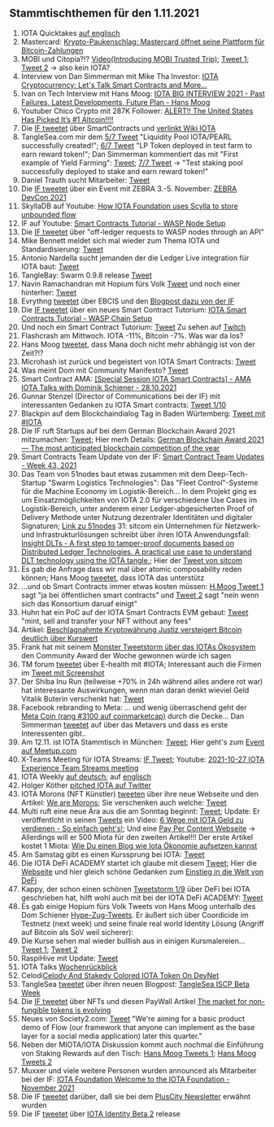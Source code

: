 ## Stammtischthemen für den 1.11.2021

1. IOTA Quicktakes [auf englisch](https://www.youtube.com/watch?v=JguUhe-10qI)
2. Mastercard: [Krypto-Paukenschlag: Mastercard öffnet seine Plattform für Bitcoin-Zahlungen](https://t3n.de/news/mastercard-bitcoin-zahlungen-1420045/)
3. MOBI und Citopia?!? [Video(Introducing MOBI Trusted Trip)](https://www.youtube.com/watch?v=6ekVq7DdhD0); [Tweet 1](https://twitter.com/dltMOBI/status/1453000153305161733?s=20); [Tweet 2](https://twitter.com/dltMOBI/status/1453001780099493890?s=20) -> also kein IOTA?
4. Interview von Dan Simmerman mit Mike Tha Investor: [IOTA Cryptocurrency: Let's Talk Smart Contracts and More...](https://www.youtube.com/watch?v=1xrIbwYFWBE)
5. Ivan on Tech Interview mit Hans Moog: [IOTA BIG INTERVIEW 2021 - Past Failures, Latest Developments, Future Plan - Hans Moog](https://www.youtube.com/watch?v=jIghp3MnXIg)
6. Youtuber Chico Crypto mit 287K Follower: [ALERT!! The United States Has Picked It’s #1 Altcoin!!!!](https://youtu.be/kSonbhQkq_o?t=388)
7. Die [IF tweetet](https://twitter.com/iota/status/1453059032021934086?t=LVY1ndCGXSQRBPXgJRiDPA&s=19) über SmartContracts und [verlinkt Wiki IOTA](https://wiki.iota.org/learn/future/smart-contracts/smart-contracts-chains) 
8. TangleSea.com mir dem [5/7 Tweet](https://twitter.com/TangleSeaDeFi/status/1452938051026661379?s=20) "Liquidity Pool IOTA/PEARL successfully created!"; [6/7 Tweet](https://twitter.com/TangleSeaDeFi/status/1453300447754784775?s=20) "LP Token deployed in test farm to earn reward token!"; Dan Simmerman kommentiert das mit "First example of Yield Farming": [Tweet](https://twitter.com/DanSimerman/status/1453330267867918337?s=20); [7/7 Tweet](https://twitter.com/TangleSeaDeFi/status/1453662832470409226?s=20) -> "Test staking pool successfully deployed to stake and earn reward token!"
9. Daniel Trauth sucht Mitarbeiter: [Tweet](https://twitter.com/DanielTrauth/status/1452915904967323650?s=20)
10. Die [IF tweetet](https://twitter.com/iota/status/1452979255009333250?s=20) über ein Event mit ZEBRA 3.-5. November: [ZEBRA DevCon 2021](https://events.zebra.com/devcon_2021_registration)
11. SkyllaDB auf Youtube: [How IOTA Foundation uses Scylla to store unbounded flow](https://www.youtube.com/watch?v=DURsnCOZBrQ=)
12. IF auf Youtube: [Smart Contracts Tutorial - WASP Node Setup](https://www.youtube.com/watch?v=G889YQDeYPo)
13. Die [IF tweetet](https://twitter.com/iota/status/1453013650936111111?s=20) über "off-ledger requests to WASP nodes through an API"
14. Mike Bennett meldet sich mal wieder zum Thema IOTA und Standardisierung: [Tweet](https://twitter.com/MikeHypercube/status/1453162077913223172?s=20)
15. Antonio Nardella sucht jemanden der die Ledger Live integration für IOTA baut: [Tweet](https://twitter.com/antonionardella/status/1453199549569318912?s=20)
16. TangleBay: Swarm 0.9.8 release [Tweet](https://twitter.com/TANGLEBAY/status/1452932665146019851?s=20)
17. Navin Ramachandran mit Hopium fürs Volk [Tweet](https://twitter.com/navinram999/status/1453306559753297927?s=20) und noch einer hinterher: [Tweet](https://twitter.com/navinram999/status/1453317710079725570?s=20)
18. Evrythng [tweetet](https://twitter.com/EVRYTHNG/status/1453331911074529290?s=20) über EBCIS und den [Blogpost dazu von der IF](https://blog.iota.org/epcis-2-0-a-global-standard-to-build-trusted-and-decentralized-supply-chains-with-iota/)
19. Die [IF tweetet](https://twitter.com/iota/status/1453330977284149248?s=20) über ein neues Smart Contract Tutorium: [IOTA Smart Contracts Tutorial - WASP Chain Setup](https://www.youtube.com/watch?v=3mLpV_neB6I)
20. Und noch ein Smart Contract Tutorium: [Tweet](https://twitter.com/kranirudha/status/1453277390155747330?s=20) Zu sehen auf [Twitch](https://www.twitch.tv/iotadev)
21. Flashcrash am Mittwoch. IOTA -11%, Bitcoin -7%. Was war da los?
22. Hans Moog [tweetet](https://twitter.com/hus_qy/status/1453134441518358534?s=20), dass Mana doch nicht mehr abhängig ist von der Zeit?!?
23. Microhash ist zurück und begeistert von IOTA Smart Contracts: [Tweet](https://twitter.com/micro_hash/status/1452977455619321863?s=20)
24. Was meint Dom mit Community Manifesto? [Tweet](https://twitter.com/DomSchiener/status/1453339853895213057?s=20)
25. Smart Contract AMA: [[Special Session IOTA Smart Contracts] - AMA IOTA Talks with Dominik Schiener - 28.10.2021](https://www.youtube.com/watch?v=fJDNWWfBvTI)
26. Gunnar Stenzel (Director of Communications bei der IF) mit interessanten Gedanken zu IOTA Smart contracts: [Tweet 1/10](https://twitter.com/Gunnar_Stenzel/status/1453625790621437954?s=20)
27. Blackpin auf dem Blockchaindialog Tag in Baden Würtemberg: [Tweet mit #IOTA](https://twitter.com/BLACKPIN_GmbH/status/1453668239167434760?t=qQfx4Vjwe6VDScZSX446uw&s=19)
28. Die IF ruft Startups auf bei dem German Blockchain Award 2021 mitzumachen: [Tweet](https://twitter.com/iota/status/1453617606049607682?s=20); Hier merh Details: [German Blockchain Award 2021 — The most anticipated blockchain competition of the year](https://medium.com/@blockrocket/german-blockchain-award-2021-the-most-anticipated-blockchain-competition-of-the-year-b5e7716b12b8)
29. Smart Contracts Team Update von der IF: [Smart Contract Team Updates - Week 43, 2021](https://github.com/iotaledger/wasp/blob/v0.2.1/teamupdates/update-43-2021.md)
30. Das Team von 51nodes baut etwas zusammen mit dem Deep-Tech-Startup "Swarm Logistics Technologies": Das "Fleet Control"-Systeme für die Machine Economy im Logistik-Bereich...
In dem Projekt ging es um Einsatzmöglichkeiten von IOTA 2.0 für verschiedene Use Cases im Logistik-Bereich, unter anderem einer Ledger-abgesicherten Proof of Delivery Methode unter Nutzung dezentraler Identitäten und digitaler Signaturen; [Link zu 51nodes](https://www.linkedin.com/posts/51nodes_enabling-the-crypto-economy-51nodes-die-activity-6858283830772568064-w7hw)
31: sitcom ein Unternehmen für Netzwerk- und Infrastrukturlösungen schreibt über ihren IOTA Anwendungsfall: [Insight DLTs - A first step to tamper-proof documents based on Distributed Ledger Technologies. A practical use case to understand DLT technology using the IOTA tangle.](https://www.siticom.online/tangle-dlt-5g-part-ii); Hier der [Tweet von sitcom](https://twitter.com/Siticom_GmbH/status/1453701940823666690?s=20)
32. Es gab die Anfrage dass wir mal über atomic composability reden können; Hans Moog [tweetet](https://twitter.com/hus_qy/status/1453475383383400449?s=20), dass IOTA das unterstütz
33. ...und ob Smart Contracts immer etwas kosten müssen: [H.Moog Tweet 1](https://twitter.com/hus_qy/status/1453696954832232457?s=20) sagt "ja bei öffentlichen smart contracts" und [Tweet 2](https://twitter.com/hus_qy/status/1453700058390609924?s=20) sagt "nein wenn sich das Konsortium daruaf einigt"
34. Huhn hat ein PoC auf der IOTA Smart Contracts EVM gebaut: [Tweet](https://twitter.com/huhn511/status/1453713547901509634?s=20) "mint, sell and transfer your NFT without any fees"
35. Artikel: [Beschlagnahmte Kryptowährung Justiz versteigert Bitcoin deutlich über Kurswert](https://www.spiegel.de/netzwelt/web/bitcoin-justiz-versteigert-beschlagnahmte-kryptowaehrung-deutlich-ueber-kurswert-a-1bb47f75-d61b-46c4-b050-2b98e320cd3d)
36. Frank hat mit seinem [Monster Tweetstorm über das IOTAs Ökosystem](https://twitter.com/2779530283Mi/status/1440241364084477954?s=20) den Community Award der Woche gewonnen würde ich sagen
37. TM forum [tweetet](https://twitter.com/tmforumorg/status/1453706080291336198?s=20) über E-health mit #IOTA; Interessant auch die Firmen im [Tweet mit Screenshot](https://twitter.com/wupperrunner/status/1453732540242558981?s=20)
38. Der Shiba Inu Run (teilweise +70% in 24h während alles andere rot war) hat interessante Auswirkungen, wenn man daran denkt wieviel Geld Vitalik Buterin verschenkt hat: [Tweet](https://twitter.com/rohmeo_de/status/1453665980845019145?s=20)
39. Facebook rebranding to Meta: ... und wenig überraschend geht der [Meta Coin (rang #3100 auf coinmarketcap)](https://coinmarketcap.com/de/currencies/metaverse-miner/) durch die Decke... Dan Simmerman [tweetet](https://twitter.com/DanSimerman/status/1454527158781612034?s=20) auf über das Metavers und dass es erste Interessenten gibt..
40. Am 12.11. ist IOTA Stammtisch in München: [Tweet](https://twitter.com/IotaMunchen/status/1453970669868236800?s=20); Hier geht's zum [Event auf Meetup.com](https://www.meetup.com/de-DE/IOTA-Muc/events/hfcdpsyccpbhb/)
41. X-Teams Meeting für IOTA Streams: [IF Tweet](https://twitter.com/iota/status/1453995108005818371?s=20); Youtube: [2021-10-27 IOTA Experience Team Streams meeting](https://www.youtube.com/watch?v=QrKHZQa0OZ0)
42. IOTA Weekly [auf deutsch](https://www.youtube.com/watch?v=rfF8EgI3C58); auf [englisch](https://www.youtube.com/watch?v=2IHx8VY-sqg)
43. Holger Köther [pitched IOTA auf Twitter](https://twitter.com/HolgerKoether/status/1454087177818841096?s=20)
44. IOTA Morons (NFT Künstler) [tweeten](https://twitter.com/iotamorons/status/1454072894225518592?s=20) über ihre neue Webseite und den Artikel: [We are Morons](https://iotamorons.art/we-are-morons/); Sie verschenken auch welche: [Tweet](https://twitter.com/iotamorons/status/1454429630652428289?s=20)
45. Multi ruft eine neue Ära aus die am Sonntag beginnt: [Tweet](https://twitter.com/multifolio/status/1454496937500106758?s=20); Update: Er veröffentlcht in seinen [Tweets](https://twitter.com/multifolio/status/1454728105105543171?s=20) ein Video: [6 Wege mit IOTA Geld zu verdienen - So einfach geht's!](https://www.youtube.com/watch?v=CM1Ca7vGMxU); Und eine [Pay Per Content Webseite](https://iota-oekonomie.de/) -> Allerdings will er 500 Miota für den zweiten Artikel!!! Der erste Artikel kostet 1 Miota: [Wie Du einen Blog wie Iota Ökonomie aufsetzen kannst](https://iota-oekonomie.de/verdienen/wie-du-einen-blog-wie-iota-oekonomie-aufsetzen-kannst/)
46. Am Samstag gibt es einen Kurssprung bei IOTA: [Tweet](https://twitter.com/Vrom14286662/status/1454495174546149380?s=20)
47. Die IOTA DeFi ACADEMY startet ich glaube mit diesem [Tweet](https://twitter.com/AzanyahM/status/1454309785587830787?s=20); Hier die [Webseite](https://iotadefi.academy/) und hier gleich schöne Gedanken zum [Einstieg in die Welt von DeFi](https://iotadefi.academy/the-3-elements-to-jumpstart-defi-on-iota/)
48. Kappy, der schon einen schönen [Tweetstorm 1/9](https://twitter.com/Rob_Daykin/status/1440023393043193860?s=20) über DeFi bei IOTA geschrieben hat, hilft wohl auch mit bei der IOTA DeFi ACADEMY: [Tweet](https://twitter.com/Rob_Daykin/status/1454208171199897601?s=20)
49. Es gab einige Hopium fürs Volk Tweets von Hans Moog unterhalb des Dom Schiener [Hype-Zug-Tweets](https://twitter.com/DomSchiener/status/1454446619626250246?s=20). Er äußert sich über Coordicide im Testnetz (next week) und seine finale real world Identity Lösung (Angriff auf Bitcoin als SoV weil sicherer): 
50. Die Kurse sehen mal wieder bulllish aus in einigen Kursmalereien... [Tweet 1](https://twitter.com/bitcoinagile/status/1454366453113790468?s=20); [Tweet 2](https://twitter.com/THE_FLASH_G/status/1454493255723360258?s=20)
51. RaspiHive mit Update: [Tweet](https://twitter.com/raspihive/status/1454451167535288321?t=FkMx1e_a4jGsLYWOyyRwhg&s=19)
52. IOTA Talks [Wochenrückblick](https://www.iota-talk.com/index.php?article/133-week-in-review-from-24th-to-october-30nd-2021/) 
53. Celodi[Celody And Stakedy Colored IOTA Token On DevNet](https://stakedy.com/long/celody-and-stakedy-colored-iota-token-on-devnet.html) 
54. TangleSea [tweetet](https://twitter.com/TangleSeaDeFi/status/1454887169408094213?s=20) über ihren neuen Blogpost: [TangleSea ISCP Beta Week](https://tanglesea.medium.com/tanglesea-iscp-beta-week-98f82d62080b)
55. Die [IF tweetet](https://twitter.com/iota/status/1454735002911100928?s=20) über NFTs und diesen PayWall Artikel [The market for non-fungible tokens is evolving](https://www.economist.com/finance-and-economics/the-market-for-non-fungible-tokens-is-evolving/21805856)
56. Neues von Society2.com: [Tweet](https://twitter.com/society2/status/1454958321098756103?s=20) "We're aiming for a basic product demo of Flow (our framework that anyone can implement as the base layer for a social media application) later this quarter."
57. Neben der MIOTA/IOTA Diskussion kommt auch nochmal die Einführung von Staking Rewards auf den Tisch: [Hans Moog Tweets 1](https://twitter.com/hus_qy/status/1455118732783767559?s=19); [Hans Moog Tweets 2](https://twitter.com/hus_qy/status/1455172816433713163?t=ruowKaW66JuDjQ2UAJeGNw&s=19)
58. Muxxer und viele weitere Personen wurden announced als Mitarbeiter bei der IF: [IOTA Foundation Welcome to the IOTA Foundation - November 2021](https://blog.iota.org/welcome-new-team-members-to-the-iota-foundation-november-2021/) 
59. Die IF [tweetet](https://twitter.com/iota/status/1455097795594100736?t=ckqyfxOdOMiiUOBHmJTboQ&s=19) darüber, daß sie bei dem [PlusCity Newsletter](https://cityxchange.eu/the-current-issue-01-october-2021/) erwähnt wurden
60. Die IF [tweetet](https://twitter.com/iota/status/1455104846437179398?t=HLOmVeW81UHz63n4T6SaRA&s=19) über [IOTA Identity Beta 2](https://wiki.iota.org/identity.rs/specs/didcomm/overview) release 
